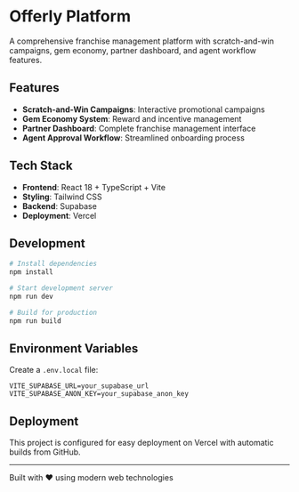 # Offerly Platform

A comprehensive franchise management platform with scratch-and-win campaigns, gem economy, partner dashboard, and agent workflow features.

## Features

- **Scratch-and-Win Campaigns**: Interactive promotional campaigns
- **Gem Economy System**: Reward and incentive management
- **Partner Dashboard**: Complete franchise management interface
- **Agent Approval Workflow**: Streamlined onboarding process

## Tech Stack

- **Frontend**: React 18 + TypeScript + Vite
- **Styling**: Tailwind CSS
- **Backend**: Supabase
- **Deployment**: Vercel

## Development

```bash
# Install dependencies
npm install

# Start development server
npm run dev

# Build for production
npm run build
```

## Environment Variables

Create a `.env.local` file:

```env
VITE_SUPABASE_URL=your_supabase_url
VITE_SUPABASE_ANON_KEY=your_supabase_anon_key
```

## Deployment

This project is configured for easy deployment on Vercel with automatic builds from GitHub.

---

Built with ❤️ using modern web technologies